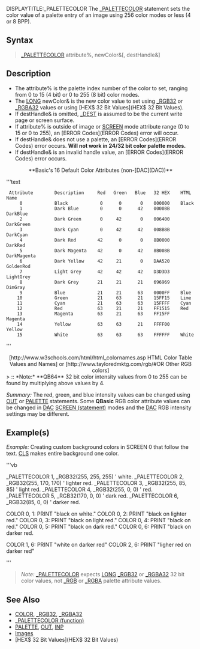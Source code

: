 DISPLAYTITLE:_PALETTECOLOR
The [_PALETTECOLOR](_PALETTECOLOR) statement sets the color value of a palette entry of an image using 256 color modes or less (4 or 8 BPP).


## Syntax

> [_PALETTECOLOR](_PALETTECOLOR) attribute%, newColor&[, destHandle&]


## Description

* The attribute% is the palette index number of the color to set, ranging from 0 to 15 (4 bit) or 0 to 255 (8 bit) color modes.
* The [LONG](LONG) newColor& is the new color value to set using [_RGB32](_RGB32) or [_RGBA32](_RGBA32) values or using [HEX$ 32 Bit Values](HEX$ 32 Bit Values).
* If destHandle& is omitted, [_DEST](_DEST) is assumed to be the current write page or screen surface.
* If attribute% is outside of image or [SCREEN](SCREEN) mode attribute range (0 to 15 or 0 to 255), an [ERROR Codes](ERROR Codes) error will occur.
* If destHandle& does not use a palette, an [ERROR Codes](ERROR Codes) error occurs. **Will not work in 24/32 bit color palette modes.**
* If destHandle& is an invalid handle value, an [ERROR Codes](ERROR Codes) error occurs.


<center>**Basic's 16 Default Color Attributes (non-[DAC](DAC))**</center>

'''text

     Attribute        Description     Red   Green   Blue   32 HEX    HTML Name 
         0            Black            0      0       0    000000    Black
         1            Dark Blue        0      0      42    00008B    DarkBlue   
         2            Dark Green       0     42       0    006400    DarkGreen  
         3            Dark Cyan        0     42      42    008B8B    DarkCyan
         4            Dark Red        42      0       0    8B0000    DarkRed
         5            Dark Magenta    42      0      42    8B008B    DarkMagenta
         6            Dark Yellow     42     21       0    DAA520    GoldenRod
         7            Light Grey      42     42      42    D3D3D3    LightGrey
         8            Dark Grey       21     21      21    696969    DimGray
         9            Blue            21     21      63    0000FF    Blue
        10            Green           21     63      21    15FF15    Lime
        11            Cyan            21     63      63    15FFFF    Cyan
        12            Red             63     21      21    FF1515    Red
        13            Magenta         63     21      63    FF15FF    Magenta
        14            Yellow          63     63      21    FFFF00    Yellow
        15            White           63     63      63    FFFFFF    White 

'''

<center>[http://www.w3schools.com/html/html_colornames.asp HTML Color Table Values and Names] or [http://www.tayloredmktg.com/rgb/#OR Other RGB colors]</center>
> :: *Note:* **QB64** 32 bit color intensity values from 0 to 255 can be found by multiplying above values by 4.

*Summary:* The red, green, and blue intensity values can be changed using [OUT](OUT) or [PALETTE](PALETTE) statements. Some **QBasic** RGB color attribute values can be changed in [DAC](DAC) [SCREEN (statement)](SCREEN (statement)) modes and the [DAC](DAC) RGB intensity settings may be different. 


## Example(s)

*Example:* Creating custom background colors in SCREEN 0 that follow the text. [CLS](CLS) makes entire background one color.

'''vb

_PALETTECOLOR 1, _RGB32(255, 255, 255) ' white.
_PALETTECOLOR 2, _RGB32(255, 170, 170) ' lighter red.
_PALETTECOLOR 3, _RGB32(255, 85, 85) ' light red.
_PALETTECOLOR 4, _RGB32(255, 0, 0) ' red.
_PALETTECOLOR 5, _RGB32(170, 0, 0) ' dark red.
_PALETTECOLOR 6, _RGB32(85, 0, 0) ' darker red.

COLOR 0, 1: PRINT "black on white."
COLOR 0, 2: PRINT "black on lighter red."
COLOR 0, 3: PRINT "black on light red."
COLOR 0, 4: PRINT "black on red."
COLOR 0, 5: PRINT "black on dark red."
COLOR 0, 6: PRINT "black on darker red. 

COLOR 1, 6: PRINT "white on darker red"
COLOR 2, 6: PRINT "ligher red on darker red" 

'''

>  *Note:* [_PALETTECOLOR](_PALETTECOLOR) expects [LONG](LONG) [_RGB32](_RGB32) or [_RGBA32](_RGBA32) 32 bit color values, not [_RGB](_RGB) or [_RGBA](_RGBA) palette attribute values.


## See Also

* [COLOR](COLOR), [_RGB32](_RGB32), [_RGBA32](_RGBA32)
* [_PALETTECOLOR (function)](_PALETTECOLOR (function))
* [PALETTE](PALETTE), [OUT](OUT), [INP](INP)
* [Images](Images)
* [HEX$ 32 Bit Values](HEX$ 32 Bit Values)




